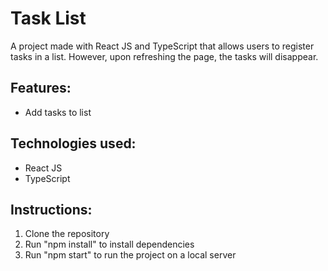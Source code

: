 <!DOCTYPE html>
<html>
<head>
  <meta charset="UTF-8">
</head>
<body>

  <h1>Task List</h1>
  <p>A project made with React JS and TypeScript that allows users to register tasks in a list. However, upon refreshing the page, the tasks will disappear.</p>
  <h2>Features:</h2>
  <ul>
    <li>Add tasks to list</li>
  </ul>
  <h2>Technologies used:</h2>
  <ul>
    <li>React JS</li>
    <li>TypeScript</li>
  </ul>
  <h2>Instructions:</h2>
  <ol>
    <li>Clone the repository</li>
    <li>Run "npm install" to install dependencies</li>
    <li>Run "npm start" to run the project on a local server</li>
  </ol>
</body>
</html>